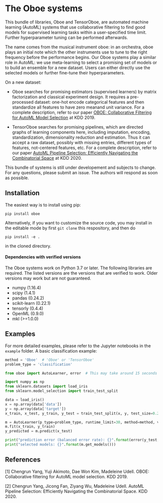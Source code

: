 # The Oboe systems

This bundle of libraries, Oboe and TensorOboe, are automated machine learning (AutoML) systems that use collaborative filtering to find good models for supervised learning tasks within a user-specified time limit. Further hyperparameter tuning can be performed afterwards.

The name comes from the musical instrument oboe: in an orchestra, oboe plays an initial note which the other instruments use to tune to the right frequency before the performance begins. Our Oboe systems play a similar role in AutoML: we use meta-learning to select a promising set of models or to build an ensemble for a new dataset. Users can either directly use the selected models or further fine-tune their hyperparameters.

On a new dataset:

- Oboe searches for promising estimators (supervised learners) by matrix factorization and classical experiment design. It requires a pre-processed dataset: one-hot encode categorical features and then standardize all features to have zero meanand unit variance. For a complete description, refer to our paper [OBOE: Collaborative Filtering for AutoML Model Selection](https://people.ece.cornell.edu/cy/_papers/oboe.pdf) at KDD 2019.

- TensorOboe searches for promising pipelines, which are directed graphs of learning components here, including imputation, encoding, standardization, dimensionality reduction and estimation. Thus it can accept a raw dataset, possibly with missing entries, different types of features, not-centered features, etc. For a complete description, refer to our paper [AutoML Pipeline Selection: Efficiently Navigating the Combinatorial Space](https://people.ece.cornell.edu/cy/_papers/tensor_oboe.pdf) at KDD 2020.

This bundle of systems is still under developement and subjects to change. For any questions, please submit an issue. The authors will respond as soon as possible. 

## Installation

The easiest way is to install using pip:

```
pip install oboe
```

Alternatively, if you want to customize the source code, you may install in the editable mode by first `git clone` this respository, and then do

```
pip install -e .
```

in the cloned directory.


#### Dependencies with verified versions
The Oboe systems work on Python 3.7 or later. The following libraries are required. The listed versions are the versions that are verified to work. Older versions may work but are not guaranteed. 

* numpy  (1.16.4)
* scipy  (1.4.1)
* pandas (0.24.2)
* scikit-learn  (0.22.1)
* tensorly (0.4.4)
* OpenML (0.9.0)
* mkl (>=1.0.0)


## Examples

For more detailed examples, please refer to the Jupyter notebooks in the `example` folder. A basic classification example:

```python
method = 'Oboe'  # 'Oboe' or 'TensorOboe'
problem_type = 'classification'

from oboe import AutoLearner, error  # This may take around 15 seconds at first run.

import numpy as np
from sklearn.datasets import load_iris
from sklearn.model_selection import train_test_split

data = load_iris()
x = np.array(data['data'])
y = np.array(data['target'])
x_train, x_test, y_train, y_test = train_test_split(x, y, test_size=0.2)

m = AutoLearner(p_type=problem_type, runtime_limit=30, method=method, verbose=False)
m.fit(x_train, y_train)
y_predicted = m.predict(x_test)

print("prediction error (balanced error rate): {}".format(error(y_test, y_predicted, 'classification')))    
print("selected models: {}".format(m.get_models()))

```


## References
[1] Chengrun Yang, Yuji Akimoto, Dae Won Kim, Madeleine Udell. OBOE: Collaborative filtering for AutoML model selection. KDD 2019.

[2] Chengrun Yang, Jicong Fan, Ziyang Wu, Madeleine Udell. AutoML Pipeline Selection: Efficiently Navigating the Combinatorial Space. KDD 2020.